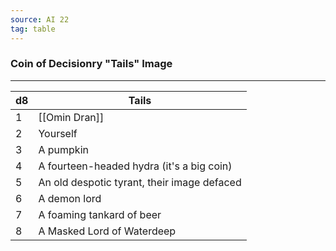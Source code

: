 ```yaml
---
source: AI 22
tag: table
---
```


### Coin of Decisionry "Tails" Image
---
|d8|Tails|
|----|------------|
|1|[[Omin Dran]]|
|2|Yourself|
|3|A pumpkin|
|4|A fourteen-headed hydra (it's a big coin)|
|5|An old despotic tyrant, their image defaced|
|6|A demon lord|
|7|A foaming tankard of beer|
|8|A Masked Lord of Waterdeep|
